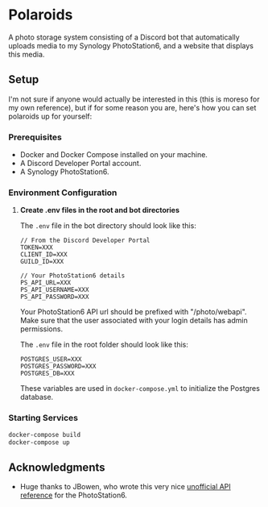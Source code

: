 # Polaroids

A photo storage system consisting of a Discord bot that automatically uploads
media to my Synology PhotoStation6, and a website that displays this media.

## Setup

I'm not sure if anyone would actually be interested in this (this is moreso for
my own reference), but if for some reason you are, here's how you can
set polaroids up for yourself:

### Prerequisites

- Docker and Docker Compose installed on your machine.
- A Discord Developer Portal account.
- A Synology PhotoStation6.

### Environment Configuration

1. **Create .env files in the root and bot directories**

   The `.env` file in the bot directory should look like this:

   ```plaintext
   // From the Discord Developer Portal
   TOKEN=XXX
   CLIENT_ID=XXX
   GUILD_ID=XXX

   // Your PhotoStation6 details
   PS_API_URL=XXX
   PS_API_USERNAME=XXX
   PS_API_PASSWORD=XXX
   ```

   Your PhotoStation6 API url should be prefixed with "/photo/webapi". Make sure
   that the user associated with your login details has admin permissions.

   The `.env` file in the root folder should look like this:

   ```plaintext
   POSTGRES_USER=XXX
   POSTGRES_PASSWORD=XXX
   POSTGRES_DB=XXX
   ```

   These variables are used in `docker-compose.yml` to initialize the Postgres database.

### Starting Services

```bash
docker-compose build
docker-compose up
```

## Acknowledgments

- Huge thanks to JBowen, who wrote this very nice [unofficial API
  reference](https://blog.jbowen.dev/synology/photostation/api/) for the
  PhotoStation6.
